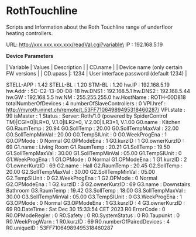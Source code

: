 # RothTouchline

Scripts and Information about the Roth Touchline range of underfloor heating controllers.

URL: http://xxx.xxx.xxx.xxx/readVal.cgi?variable\
IP                       :      192.168.5.19

**Device Parameters**

| Variable               | Values           | Description |
| CD.name                |                  | Device name (only certain FW versions |
| CD.upass               |: 1234            | User interface password (default 1234) |

STELL-APP                :      1.42
STELL-BL                 :      1.20
STM-BL                   :      1.20
hw.IP                    :      192.168.5.19
hw.Addr                  :      5C-C2-13-00-D8-18
hw.DNS1                  :      192.168.5.1
hw.DNS2                  :      192.168.5.44
hw.GW                    :      192.168.5.5
hw.NM                    :      255.255.255.0
hw.HostName              :      ROTH-00D818
totalNumberOfDevices     :      4
numberOfSlaveControllers :      0
VPI.href                 :      http://myroth.ininet.ch/remote/t_53FF71064989495318460287/
VPI.state                :      99
isMaster                 :      1
Status                   :      Server: Roth/1.0 (powered by SpiderControl TM)|CGI=0|ILR=0, V.1.0|ILR2=0, V.2.00|ILR3=1, V.1.00
G0.name                  :      Kitchen
G0.RaumTemp              :      20.94
G0.SollTemp              :      20.00
G0.SollTempMaxVal        :      22.00
G0.SollTempMinVal        :      20.00
G0.TempSIUnit            :      0
G0.WeekProgEna           :      1
G0.OPMode                :      0       Normal
G0.OPModeEna             :      1
G0.kurzID                :      1
G0.ownerKurzID           :      69
G1.name                  :      Living Room
G1.RaumTemp              :      20.21
G1.SollTemp              :      19.50
G1.SollTempMaxVal        :      30.00
G1.SollTempMinVal        :      05.00
G1.TempSIUnit            :      0
G1.WeekProgEna           :      1
G1.OPMode                :      0       Normal
G1.OPModeEna             :      1
G1.kurzID                :      2
G1.ownerKurzID           :      69
G2.name                  :      Hall
G2.RaumTemp              :      20.45
G2.SollTemp              :      20.00
G2.SollTempMaxVal        :      30.00
G2.SollTempMinVal        :      05.00
G2.TempSIUnit            :      0
G2.WeekProgEna           :      1
G2.OPMode                :      0       Normal
G2.OPModeEna             :      1
G2.kurzID                :      3
G2.ownerKurzID           :      69
G3.name                  :      Downstairs Bathroom
G3.RaumTemp              :      19.42
G3.SollTemp              :      18.00
G3.SollTempMaxVal        :      30.00
G3.SollTempMinVal        :      05.00
G3.TempSIUnit            :      0
G3.WeekProgEna           :      1
G3.OPMode                :      0       Normal
G3.OPModeEna             :      1
G3.kurzID                :      4
G3.ownerKurzID           :      69
R0.DateTime              :      Sat Dec 30 15:33:54 CET 2023
R0.ErrorCode             :      0
R0.OPModeRegler          :      0
R0.Safety                :      0
R0.SystemStatus          :      0
R0.Taupunkt              :      0
R0.WeekProgWarn          :      1
R0.kurzID                :      69
R0.numberOfPairedDevices :      4
R0.uniqueID              :      53FF71064989495318460287
